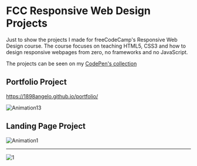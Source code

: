# FCC Responsive Web Design Projects

Just to show the projects I made for freeCodeCamp's Responsive Web Design course. The course focuses on teaching HTML5, CSS3 and how to design responsive webpages from zero, no frameworks and no JavaScript.

The projects can be seen on my [CodePen's collection](https://codepen.io/collection/rxemqV)

## Portfolio Project

https://1898angelo.github.io/portfolio/

![Animation13](https://github.com/1898Angelo/responsive-web-design-projects/assets/123282394/e53e0e90-4b13-4e8b-be5b-8475e2aa5360)

## Landing Page Project

![Animation1](https://github.com/1898Angelo/responsive-web-design-projects/assets/123282394/8e620ac0-6dff-40d0-9050-5e9071870990)

_______________

![1](https://github.com/1898Angelo/responsive-web-design-projects/assets/123282394/d9c75f45-daa1-4d64-b1c7-959a0aca2360)





